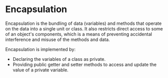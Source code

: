 # Encapsulation

Encapsulation is the bundling of data (variables) and methods that operate on the data into a single unit or class. It also restricts direct access to some of an object's components, which is a means of preventing accidental interference and misuse of the methods and data.

Encapsulation is implemented by:
- Declaring the variables of a class as private.
- Providing public getter and setter methods to access and update the value of a private variable.
